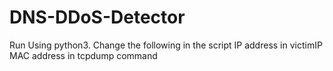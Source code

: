 # DNS-DDoS-Detector
Run Using python3. 
Change the following in the script
      IP address in victimIP
      MAC address in tcpdump command
